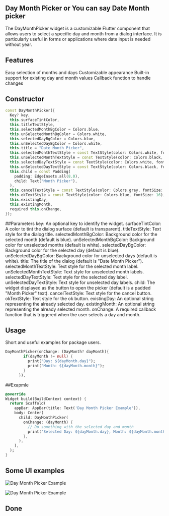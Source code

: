 <!--
This README describes the package. If you publish this package to pub.dev,
this README's contents appear on the landing page for your package.

For information about how to write a good package README, see the guide for
[writing package pages](https://dart.dev/guides/libraries/writing-package-pages).

For general information about developing packages, see the Dart guide for
[creating packages](https://dart.dev/guides/libraries/create-library-packages)
and the Flutter guide for
[developing packages and plugins](https://flutter.dev/developing-packages).
-->

## Day Month Picker or You can say Date Month picker
The DayMonthPicker widget is a customizable Flutter component that allows users to select a specific day and month from a dialog interface. It is particularly useful in forms or applications where date input is needed without year.

## Features

Easy selection of months and days
Customizable appearance
Built-in support for existing day and month values
Callback function to handle changes

## Constructor
```dart
const DayMonthPicker({
  Key? key,
  this.surfaceTintColor,
  this.titleTextStyle,
  this.selectedMonthBgColor = Colors.blue,
  this.unSelectedMonthBgColor = Colors.white,
  this.selectedDayBgColor = Colors.blue,
  this.unSelectedDayBgColor = Colors.white,
  this.title = "Date Month Picker",
  this.selectedMonthTextStyle = const TextStyle(color: Colors.white, fontSize: 14),
  this.unSelectedMonthTextStyle = const TextStyle(color: Colors.black, fontSize: 14),
  this.selectedDayTextStyle = const TextStyle(color: Colors.white, fontSize: 12),
  this.unSelectedDayTextStyle = const TextStyle(color: Colors.black, fontSize: 12),
  this.child = const Padding(
    padding: EdgeInsets.all(8.0),
    child: Text("Month Picker"),
  ),
  this.cancelTextStyle = const TextStyle(color: Colors.grey, fontSize: 16),
  this.okTextStyle = const TextStyle(color: Colors.blue, fontSize: 16),
  this.existingDay,
  this.existingMonth,
  required this.onChange,
});
```
##Parameters
key: An optional key to identify the widget.
surfaceTintColor: A color to tint the dialog surface (default is transparent).
titleTextStyle: Text style for the dialog title.
selectedMonthBgColor: Background color for the selected month (default is blue).
unSelectedMonthBgColor: Background color for unselected months (default is white).
selectedDayBgColor: Background color for the selected day (default is blue).
unSelectedDayBgColor: Background color for unselected days (default is white).
title: The title of the dialog (default is "Date Month Picker").
selectedMonthTextStyle: Text style for the selected month label.
unSelectedMonthTextStyle: Text style for unselected month labels.
selectedDayTextStyle: Text style for the selected day label.
unSelectedDayTextStyle: Text style for unselected day labels.
child: The widget displayed as the button to open the picker (default is a padded "Month Picker" text).
cancelTextStyle: Text style for the cancel button.
okTextStyle: Text style for the ok button.
existingDay: An optional string representing the already selected day.
existingMonth: An optional string representing the already selected month.
onChange: A required callback function that is triggered when the user selects a day and month.

## Usage

Short and useful examples for package users.

```dart
DayMonthPicker(onChange: (DayMonth? dayMonth){
        if(dayMonth != null) {
          print("Day: ${dayMonth.day}");
          print("Month: ${dayMonth.month}");
        }
      }),
```
##Exapmle
```dart
@override
Widget build(BuildContext context) {
  return Scaffold(
    appBar: AppBar(title: Text('Day Month Picker Example')),
    body: Center(
      child: DayMonthPicker(
        onChange: (dayMonth) {
          // Do something with the selected day and month
          print('Selected Day: ${dayMonth.day}, Month: ${dayMonth.month}');
        },
      ),
    ),
  );
}

```

## Some UI examples

![Day Month Picker Example](https://github.com/user-attachments/assets/4371824a-fc35-4114-9e8c-69cad1b85eda)

![Day Month Picker Example](https://github.com/user-attachments/assets/d4bf06b1-b1fb-4c23-8162-945d32acc042)

## Done